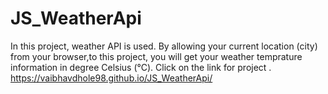# JS_WeatherApi
In this project, weather API is used. By allowing your current location (city) from your browser,to this project, you will get your weather temprature information in degree Celsius (°C). 
Click on the link for project .
https://vaibhavdhole98.github.io/JS_WeatherApi/
